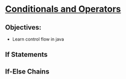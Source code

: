# [Conditionals and Operators](https://login.codingdojo.com/m/315/9299/62838)

## Objectives:

- Learn control flow in java


## If Statements

## If-Else Chains